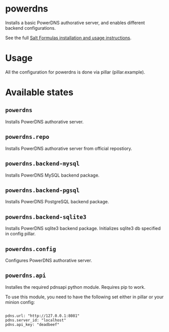 powerdns
========

Installs a basic PowerDNS authorative server, and enables different backend configurations.

See the full [Salt Formulas installation and usage instructions](http://docs.saltstack.com/en/latest/topics/development/conventions/formulas.html).

Usage
=====

All the configuration for powerdns is done via pillar (pillar.example).

Available states
================

`powerdns`
----------

Installs PowerDNS authorative server.

`powerdns.repo`
---------------

Installs PowerDNS authorative server from official repostiory.

`powerdns.backend-mysql`
------------------------

Installs PowerDNS MySQL backend package.

`powerdns.backend-pgsql`
------------------------

Installs PowerDNS PostgreSQL backend package.

`powerdns.backend-sqlite3`
--------------------------

Installs PowerDNS sqlite3 backend package. Initializes sqlite3 db specified in config pillar.

`powerdns.config`
-----------------

Configures PowerDNS authorative server.

`powerdns.api`
--------------

Installes the required pdnsapi python module. Requires pip to work.

To use this module, you need to have the following set either in pillar or your minion config:

```SaltStack

pdns.url: "http://127.0.0.1:8081"
pdns.server_id: "localhost"
pdns.api_key: "deadbeef"
```
